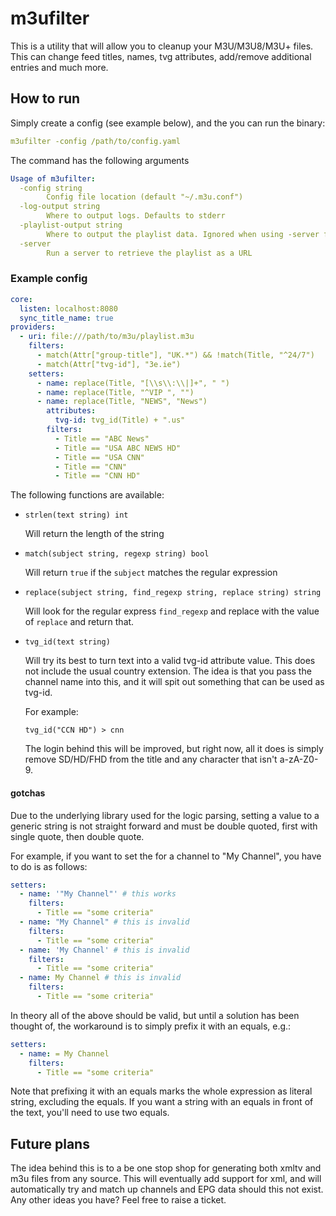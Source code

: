 # m3ufilter

This is a utility that will allow you to cleanup your M3U/M3U8/M3U+ files. This can change feed titles, names, tvg attributes, add/remove additional entries and much more.

## How to run
Simply create a config (see example below), and the you can run the binary:
```yaml
m3ufilter -config /path/to/config.yaml
```

The command has the following arguments
```yaml
Usage of m3ufilter:
  -config string
        Config file location (default "~/.m3u.conf")
  -log-output string
        Where to output logs. Defaults to stderr
  -playlist-output string
        Where to output the playlist data. Ignored when using -server flag. Defaults to stdout
  -server
        Run a server to retrieve the playlist as a URL
```

### Example config
```yaml
core:
  listen: localhost:8080
  sync_title_name: true
providers:
  - uri: file:///path/to/m3u/playlist.m3u
    filters:
      - match(Attr["group-title"], "UK.*") && !match(Title, "^24/7")
      - match(Attr["tvg-id"], "3e.ie")
    setters:
      - name: replace(Title, "[\\s\\:\\|]+", " ")
      - name: replace(Title, "^VIP ", "")
      - name: replace(Title, "NEWS", "News")
        attributes:
          tvg-id: tvg_id(Title) + ".us"
        filters:
          - Title == "ABC News"
          - Title == "USA ABC NEWS HD"
          - Title == "USA CNN"
          - Title == "CNN"
          - Title == "CNN HD"
```

The following functions are available:

- `strlen(text string) int`

    Will return the length of the string
- `match(subject string, regexp string) bool`

    Will return `true` if the `subject` matches the regular expression
- `replace(subject string, find_regexp string, replace string) string`

    Will look for the regular express `find_regexp` and replace with the value of `replace` and return that.
- `tvg_id(text string)`

    Will try its best to turn text into a valid tvg-id attribute value. This does not include the usual country extension. The idea is that you pass the channel name into this, and it will spit out something that can be used as tvg-id.

    For example:
    ```
    tvg_id("CCN HD") > cnn
    ```

    The login behind this will be improved, but right now, all it does is simply remove SD/HD/FHD from the title and any character that isn't a-zA-Z0-9.

#### gotchas
Due to the underlying library used for the logic parsing, setting a value to a generic string is not straight forward and must be double quoted, first with single quote, then double quote.

For example, if you want to set the for a channel to "My Channel", you have to do is as follows:
```yaml
setters:
  - name: '"My Channel"' # this works
    filters:
      - Title == "some criteria"
  - name: "My Channel" # this is invalid
    filters:
      - Title == "some criteria"
  - name: 'My Channel' # this is invalid
    filters:
      - Title == "some criteria"
  - name: My Channel # this is invalid
    filters:
      - Title == "some criteria"
```

In theory all of the above should be valid, but until a solution has been thought of, the workaround is to simply prefix it with an equals, e.g.:
```yaml
setters:
  - name: = My Channel
    filters:
      - Title == "some criteria"
```

Note that prefixing it with an equals marks the whole expression as literal string, excluding the equals. If you want a string with an equals in front of the text, you'll need to use two equals.

## Future plans
The idea behind this is to a be one stop shop for generating both xmltv and m3u files from any source.
This will eventually add support for xml, and will automatically try and match up channels and EPG data should this not exist.
Any other ideas you have? Feel free to raise a ticket.
